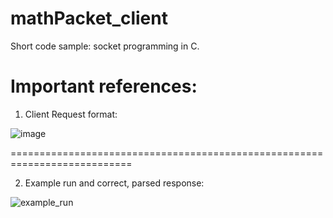 # mathPacket_client
Short code sample: socket programming in C.

Important references:
===========================================================================

1. Client Request format:

![image](https://user-images.githubusercontent.com/103297296/214791393-60844b60-de64-4f12-aa5e-95698ed722f8.png)


===========================================================================

2. Example run and correct, parsed response:

![example_run](https://user-images.githubusercontent.com/103297296/214791073-ffc5d6b1-3477-4280-8ce2-00033fc73f18.png)
